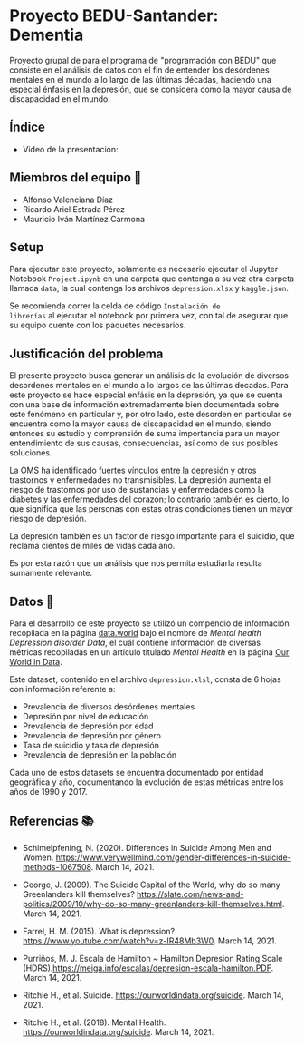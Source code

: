 # Proyecto BEDU-Santander: Dementia

Proyecto grupal de para el programa de "programación con BEDU" que consiste en el análisis de datos con el fin de entender los desórdenes mentales en el mundo a lo largo de las últimas décadas, haciendo una especial énfasis en la depresión, que se considera como la mayor causa de discapacidad en el mundo.

## Índice

- Video de la presentación: 

## Miembros del equipo 👥

- Alfonso Valenciana Díaz
- Ricardo Ariel Estrada Pérez
- Mauricio Iván Martínez Carmona

## Setup

Para ejecutar este proyecto, solamente es necesario ejecutar el Jupyter Notebook <code>Project.ipynb</code> en una carpeta que contenga a su vez otra carpeta llamada <code>data</code>, la cual contenga los archivos <code>depression.xlsx</code> y <code>kaggle.json</code>. 

Se recomienda correr la celda de código <code>Instalación de librerías</code> al ejecutar el notebook por primera vez, con tal de asegurar que su equipo cuente con los paquetes necesarios.

## Justificación del problema

El presente proyecto busca generar un análisis de la evolución de diversos desordenes mentales en el mundo a lo largos de las últimas decadas. Para este proyecto se hace especial enfásis en la depresión, ya que se cuenta con una base de información extremadamente bien documentada sobre este fenómeno en particular y, por otro lado, este desorden en particular se encuentra como la mayor causa de discapacidad en el mundo, siendo entonces su estudio y comprensión de suma importancia para un mayor entendimiento de sus causas, consecuencias, así como de sus posibles soluciones.

La OMS ha identificado fuertes vínculos entre la depresión y otros trastornos y enfermedades no transmisibles. La depresión aumenta el riesgo de trastornos por uso de sustancias y enfermedades como la diabetes y las enfermedades del corazón; lo contrario también es cierto, lo que significa que las personas con estas otras condiciones tienen un mayor riesgo de depresión.

La depresión también es un factor de riesgo importante para el suicidio, que reclama cientos de miles de vidas cada año.

Es por esta razón que un análisis que nos permita estudiarla resulta sumamente relevante.

## Datos 📃

Para el desarrollo de este proyecto se utilizó un compendio de información recopilada en la página [data.world](https://data.world/vizzup/mental-health-depression-disorder-data) bajo el nombre de <em>Mental health Depression disorder Data</em>, el cuál contiene información de diversas métricas recopiladas en un artículo titulado <em>Mental Health</em> en la página [Our World in Data](https://ourworldindata.org/mental-health#all-charts-preview). 

Este dataset, contenido en el archivo <code>depression.xlsl</code>, consta de 6 hojas con información referente a:

- Prevalencia de diversos desórdenes mentales
- Depresión por nivel de educación
- Prevalencia de depresión por edad
- Prevalencia de depresión por género
- Tasa de suicidio y tasa de depresión
- Prevalencia de depresión en la población

Cada uno de estos datasets se encuentra documentado por entidad geográfica y año, documentando la evolución de estas métricas entre los años de 1990 y 2017.

## Referencias 📚

- Schimelpfening, N. (2020). Differences in Suicide Among Men and Women. https://www.verywellmind.com/gender-differences-in-suicide-methods-1067508. March 14, 2021.

- George, J. (2009). The Suicide Capital of the World, why do so many Greenlanders kill themselves? https://slate.com/news-and-politics/2009/10/why-do-so-many-greenlanders-kill-themselves.html. March 14, 2021.

- Farrel, H. M. (2015). What is depression? https://www.youtube.com/watch?v=z-IR48Mb3W0. March 14, 2021.

- Purriños, M. J. Escala de Hamilton ~ Hamilton Depresion Rating Scale (HDRS).https://meiga.info/escalas/depresion-escala-hamilton.PDF. March 14, 2021.

- Ritchie H., et al. Suicide. https://ourworldindata.org/suicide. March 14, 2021.

- Ritchie H., et al. (2018). Mental Health. https://ourworldindata.org/suicide. March 14, 2021.